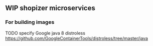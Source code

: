 

## WIP shopizer microservices


### For building images

TODO specify Google java 8 distroless https://github.com/GoogleContainerTools/distroless/tree/master/java